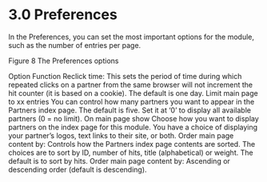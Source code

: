 # 3.0 Preferences

In the Preferences, you can set the most important options for the module, such as the number of entries per page.

 
Figure 8 The Preferences options


Option	Function
Reclick time:	This sets the period of time during which repeated clicks on a partner from the same browser will not increment the hit counter (it is based on a cookie). The default is one day.
Limit main page to xx entries	You can control how many partners you want to appear in the Partners index page. The default is five. Set it at ‘0’ to display all available partners (0 = no limit).
On main page show	Choose how you want to display partners on the index page for this module. You have a choice of displaying your partner’s logos, text links to their site, or both.
Order main page content by:	Controls how the Partners index page contents are sorted. The choices are to sort by ID, number of hits, title (alphabetical) or weight. The default is to sort by hits.
Order main page content by:	Ascending or descending order (default is descending).
